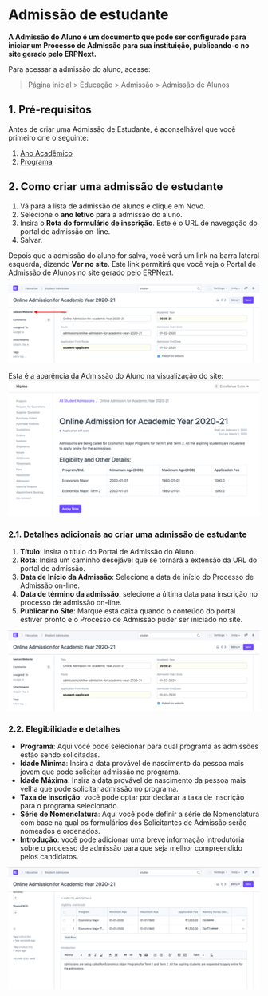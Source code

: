# Admissão de estudante



**A Admissão do Aluno é um documento que pode ser configurado para iniciar um Processo de Admissão para sua instituição, publicando-o no site gerado pelo ERPNext.**


Para acessar a admissão do aluno, acesse:



> 
> Página inicial > Educação > Admissão > Admissão de Alunos
> 
> 
> 


## 1. Pré-requisitos


Antes de criar uma Admissão de Estudante, é aconselhável que você primeiro crie o seguinte:


1. [Ano Acadêmico](/docs/pt/education/academic-year)
2. [Programa](/docs/pt/education/program)


## 2. Como criar uma admissão de estudante


1. Vá para a lista de admissão de alunos e clique em Novo.
2. Selecione o **ano letivo** para a admissão do aluno.
3. Insira o **Rota do formulário de inscrição**. Este é o URL de navegação do portal de admissão on-line.
4. Salvar.


Depois que a admissão do aluno for salva, você verá um link na barra lateral esquerda, dizendo **Ver no site**. Este link permitirá que você veja o Portal de Admissão de Alunos no site gerado pelo ERPNext.


![Admissão de estudante](/files/education-student-admission-4.png)


Esta é a aparência da Admissão do Aluno na visualização do site:
![Admissão de estudante](/files/education-student-admission-5.png)


### 2.1. Detalhes adicionais ao criar uma admissão de estudante


1. **Título**: insira o título do Portal de Admissão do Aluno.
2. **Rota**: Insira um caminho desejável que se tornará a extensão da URL do portal de admissão.
3. **Data de Início da Admissão**: Selecione a data de início do Processo de Admissão on-line.
4. **Data de término da admissão**: selecione a última data para inscrição no processo de admissão on-line.
5. **Publicar no Site**: Marque esta caixa quando o conteúdo do portal estiver pronto e o Processo de Admissão puder ser iniciado no site.


![Admissão de estudante](/files/education-student-admission-2.png)


### 2.2. Elegibilidade e detalhes


* **Programa**: Aqui você pode selecionar para qual programa as admissões estão sendo solicitadas.
* **Idade Mínima**: Insira a data provável de nascimento da pessoa mais jovem que pode solicitar admissão no programa.
* **Idade Máxima**: Insira a data provável de nascimento da pessoa mais velha que pode solicitar admissão no programa.
* **Taxa de inscrição**: você pode optar por declarar a taxa de inscrição para o programa selecionado.
* **Série de Nomenclatura**: Aqui você pode definir a série de Nomenclatura com base na qual os formulários dos Solicitantes de Admissão serão nomeados e ordenados.
* **Introdução**: você pode adicionar uma breve informação introdutória sobre o processo de admissão para que seja melhor compreendido pelos candidatos.


![Admissão de estudante](/files/education-student-admission-3.png)



